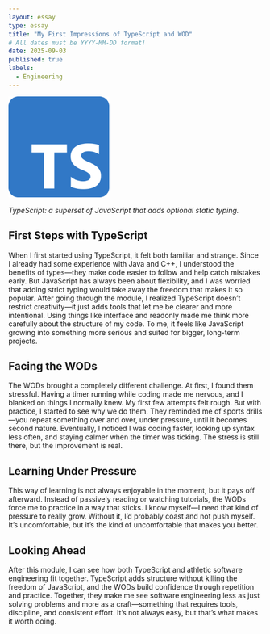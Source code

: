 ```yaml
---
layout: essay
type: essay
title: "My First Impressions of TypeScript and WOD"
# All dates must be YYYY-MM-DD format!
date: 2025-09-03
published: true
labels:
  - Engineering
---
```


<img width="200px" class="rounded float-start pe-4" src="../img/Typescript_logo.svg">

*TypeScript: a superset of JavaScript that adds optional static typing.*

## First Steps with TypeScript

When I first started using TypeScript, it felt both familiar and strange. Since I already had some experience with Java and C++, I understood the benefits of types—they make code easier to follow and help catch mistakes early. But JavaScript has always been about flexibility, and I was worried that adding strict typing would take away the freedom that makes it so popular. After going through the module, I realized TypeScript doesn’t restrict creativity—it just adds tools that let me be clearer and more intentional. Using things like interface and readonly made me think more carefully about the structure of my code. To me, it feels like JavaScript growing into something more serious and suited for bigger, long-term projects.

## Facing the WODs

The WODs brought a completely different challenge. At first, I found them stressful. Having a timer running while coding made me nervous, and I blanked on things I normally knew. My first few attempts felt rough. But with practice, I started to see why we do them. They reminded me of sports drills—you repeat something over and over, under pressure, until it becomes second nature. Eventually, I noticed I was coding faster, looking up syntax less often, and staying calmer when the timer was ticking. The stress is still there, but the improvement is real.

## Learning Under Pressure

This way of learning is not always enjoyable in the moment, but it pays off afterward. Instead of passively reading or watching tutorials, the WODs force me to practice in a way that sticks. I know myself—I need that kind of pressure to really grow. Without it, I’d probably coast and not push myself. It’s uncomfortable, but it’s the kind of uncomfortable that makes you better.

## Looking Ahead

After this module, I can see how both TypeScript and athletic software engineering fit together. TypeScript adds structure without killing the freedom of JavaScript, and the WODs build confidence through repetition and practice. Together, they make me see software engineering less as just solving problems and more as a craft—something that requires tools, discipline, and consistent effort. It’s not always easy, but that’s what makes it worth doing.
